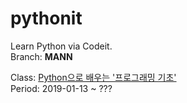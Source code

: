 # pythonit
Learn Python via Codeit.  
Branch: **MANN**

Class: [Python으로 배우는 '프로그래밍 기초'](https://www.codeit.kr/courses/1/assignments)  
Period: 2019-01-13 ~ ???
